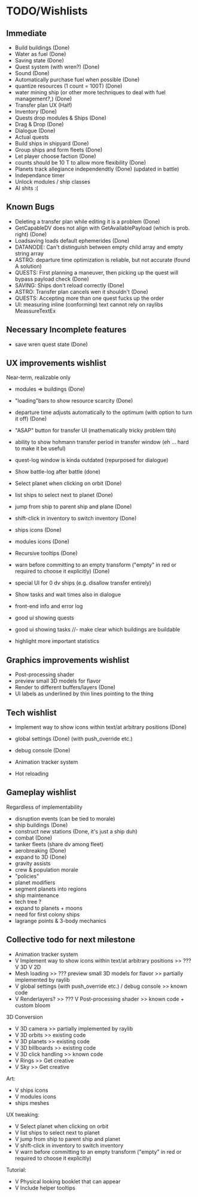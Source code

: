 # TODO/Wishlists

## Immediate
- Build buildings (Done)
- Water as fuel (Done)
- Saving state  (Done)
- Quest system (with wren?) (Done)
- Sound (Done)
- Automatically purchase fuel when possible (Done)
- quantize resources (1 count = 100T) (Done)
- water mining ship (or other more techniques to deal with fuel management?,) (Done)
- Transfer plan UX (Half)
- Inventory (Done)
- Quests drop modules & Ships (Done)
- Drag & Drop (Done)
- Dialogue (Done)
- Actual quests
- Build ships in shipyard (Done)
- Group ships and form fleets (Done)
- Let player choose faction (Done)
- counts should be 10 T to allow more flexibility (Done)
- Planets track allegiance independendtly (Done) (updated in battle)
- Independance timer
- Unlock modules / ship classes
- AI shits :(

## Known Bugs
- Deleting a transfer plan while editing it is a problem  (Done)
- GetCapableDV does not align with GetAvailablePayload (which is prob. right)  (Done)
- Loadsaving loads default ephemerides (Done)
- DATANODE: Can't distinguish between empty child array and empty string array
- ASTRO: departure time optimization is reliable, but not accurate (found A solution)
- QUESTS: First planning a maneuver, then picking up the quest will bypass payload check (Done)
- SAVING: Ships don't reload correctly (Done)
- ASTRO: Transfer plan cancels wen it shouldn't (Done)
- QUESTS: Accepting more than one quest fucks up the order
- UI: measuring inline (conforming) text cannot rely on raylibs MeassureTextEx

## Necessary Incomplete features
- save wren quest state (Done)

## UX improvements wishlist
Near-term, realizable only
- modules => buildings (Done)
- "loading"bars to show resource scarcity (Done)
- departure time adjusts automatically to the optimum (with option to turn it off) (Done)
- "ASAP" button for transfer UI (mathematically tricky problem tbh)
- ability to show hohmann transfer period in transfer window (eh ... hard to make it be useful)
- quest-log window is kinda outdated (repurposed for dialogue)
- Show battle-log after battle (done)

- Select planet when clicking on orbit (Done)
- list ships to select next to planet (Done)
- jump from ship to parent ship and plane (Done)
- shift-click in inventory to switch inventory (Done)
- ships icons (Done)
- modules icons (Done)
- Recursive tooltips (Done)
- warn before committing to an empty transform ("empty" in red or required to choose it explicitly) (Done)
- special UI for 0 dv ships (e.g. disallow transfer entirely)

- Show tasks and wait times also in dialogue
- front-end info and error log
- good ui showing quests
- good ui showing tasks
//- make clear which buildings are buildable
- highlight more important statistics

## Graphics improvements wishlist
- Post-processing shader
- preview small 3D models for flavor
- Render to different buffers/layers  (Done)
- UI labels as underlined by thin lines pointing to the thing

## Tech wishlist
- Implement way to show icons within text/at arbitrary positions (Done)
- global settings (Done) (with push_override etc.)
- debug console (Done)
- Animation tracker system

- Hot reloading

## Gameplay wishlist
Regardless of implementability
- disruption events (can be tied to morale)
- ship buildings (Done)
- construct new stations (Done, it's just a ship duh)
- combat (Done)
- tanker fleets (share dv among fleet)
- aerobreaking (Done)
- expand to 3D (Done)
- gravity assists
- crew & population morale
- "policies"
- planet modifiers
- segment planets into regions
- ship maintenance
- tech tree ?
- expand to planets + moons
- need for first colony ships
- lagrange points & 3-body mechanics


## Collective todo for next milestone
- Animation tracker system
- V Implement way to show icons within text/at arbitrary positions  >> ???
    V 3D
    V 2D
- Mesh loading  >> ???
    preview small 3D models for flavor >> partially implemented by raylib
- V global settings (with push_override etc.) / debug console >> known code
- V Renderlayers?  >> ???
  V Post-processing shader  >> known code + custom bloom

3D Conversion
- V 3D camera  >> partially implemented by raylib
- V 3D orbits  >> existing code
- V 3D planets >> existing code
- V 3D billboards >> existing code
- V 3D click handling >> known code
- V Rings >> Get creative
- V Sky >> Get creative

Art:
- V ships icons
- V modules icons
-   ships meshes

UX tweaking:
- V Select planet when clicking on orbit
- V list ships to select next to planet
- V jump from ship to parent ship and planet
- V shift-click in inventory to switch inventory
- V warn before committing to an empty transform ("empty" in red or required to choose it explicitly)

Tutorial:
- V Physical looking booklet that can appear
- V Include helper tooltips